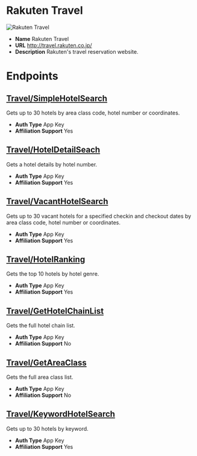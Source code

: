 # Rakuten Travel

![Rakuten Travel](https://media.antoniotajuelo.com/rakuten/service/logo/rakuten-travel.png)
* **Name** Rakuten Travel
* **URL** http://travel.rakuten.co.jp/
* **Description** Rakuten's travel reservation website.

# Endpoints

## [Travel/SimpleHotelSearch](/TravelSimpleHotelSearch)
Gets up to 30 hotels by area class code, hotel number or coordinates.
* **Auth Type** App Key
* **Affiliation Support** Yes

## [Travel/HotelDetailSeach](/TravelHotelDetailSeach)
Gets a hotel details by hotel number.
* **Auth Type** App Key
* **Affiliation Support** Yes

## [Travel/VacantHotelSearch](/TravelVacantHotelSearch)
Gets up to 30 vacant hotels for a specified checkin and checkout dates by area class code, hotel number or coordinates.
* **Auth Type** App Key
* **Affiliation Support** Yes

## [Travel/HotelRanking](/TravelHotelRanking)
Gets the top 10 hotels by hotel genre.
* **Auth Type** App Key
* **Affiliation Support** Yes

## [Travel/GetHotelChainList](/TravelGetHotelChainList)
Gets the full hotel chain list.
* **Auth Type** App Key
* **Affiliation Support** No

## [Travel/GetAreaClass](/TravelGetAreaClass)
Gets the full area class list.
* **Auth Type** App Key
* **Affiliation Support** No

## [Travel/KeywordHotelSearch](/TravelKeywordHotelSearch)
Gets up to 30 hotels by keyword.
* **Auth Type** App Key
* **Affiliation Support** Yes
